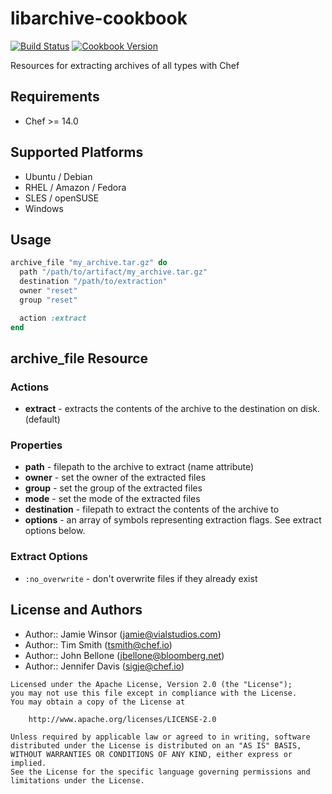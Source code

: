 # libarchive-cookbook

[![Build Status](https://travis-ci.org/chef-cookbooks/libarchive.svg?branch=master)](https://travis-ci.org/chef-cookbooks/libarchive) [![Cookbook Version](https://img.shields.io/cookbook/v/libarchive.svg)](https://supermarket.chef.io/cookbooks/libarchive)

Resources for extracting archives of all types with Chef

## Requirements

- Chef >= 14.0

## Supported Platforms

- Ubuntu / Debian
- RHEL / Amazon / Fedora
- SLES / openSUSE
- Windows

## Usage

```ruby
archive_file "my_archive.tar.gz" do
  path "/path/to/artifact/my_archive.tar.gz"
  destination "/path/to/extraction"
  owner "reset"
  group "reset"

  action :extract
end
```

## archive_file Resource

### Actions

- **extract** - extracts the contents of the archive to the destination on disk. (default)

### Properties

- **path** - filepath to the archive to extract (name attribute)
- **owner** - set the owner of the extracted files
- **group** - set the group of the extracted files
- **mode** - set the mode of the extracted files
- **destination** - filepath to extract the contents of the archive to
- **options** - an array of symbols representing extraction flags. See extract options below.

### Extract Options

- `:no_overwrite` - don't overwrite files if they already exist

## License and Authors

- Author:: Jamie Winsor ([jamie@vialstudios.com](mailto:jamie@vialstudios.com))
- Author:: Tim Smith ([tsmith@chef.io](mailto:tsmith@chef.io))
- Author:: John Bellone ([jbellone@bloomberg.net](mailto:jbellone@bloomberg.net))
- Author:: Jennifer Davis ([sigje@chef.io](mailto:sigje@chef.io))

```
Licensed under the Apache License, Version 2.0 (the "License");
you may not use this file except in compliance with the License.
You may obtain a copy of the License at

    http://www.apache.org/licenses/LICENSE-2.0

Unless required by applicable law or agreed to in writing, software
distributed under the License is distributed on an "AS IS" BASIS,
WITHOUT WARRANTIES OR CONDITIONS OF ANY KIND, either express or implied.
See the License for the specific language governing permissions and
limitations under the License.
```

